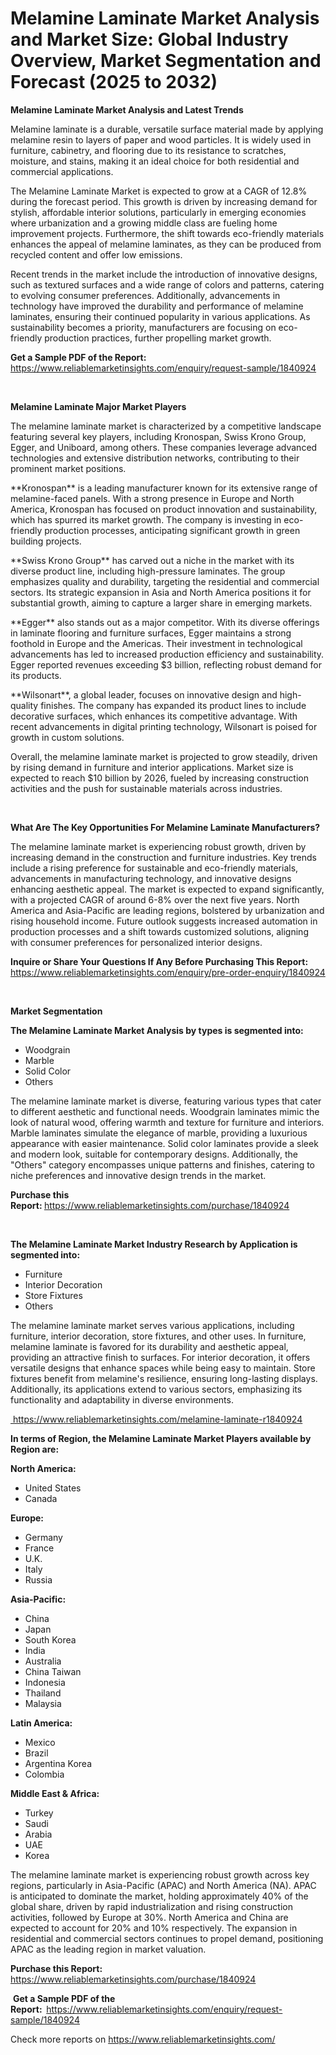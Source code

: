 <p><h1>Melamine Laminate Market Analysis and Market Size: Global Industry Overview, Market Segmentation and Forecast (2025 to 2032)</h1></p><p><strong>Melamine Laminate Market Analysis and Latest Trends</strong></p>
<p><p>Melamine laminate is a durable, versatile surface material made by applying melamine resin to layers of paper and wood particles. It is widely used in furniture, cabinetry, and flooring due to its resistance to scratches, moisture, and stains, making it an ideal choice for both residential and commercial applications.</p><p>The Melamine Laminate Market is expected to grow at a CAGR of 12.8% during the forecast period. This growth is driven by increasing demand for stylish, affordable interior solutions, particularly in emerging economies where urbanization and a growing middle class are fueling home improvement projects. Furthermore, the shift towards eco-friendly materials enhances the appeal of melamine laminates, as they can be produced from recycled content and offer low emissions.</p><p>Recent trends in the market include the introduction of innovative designs, such as textured surfaces and a wide range of colors and patterns, catering to evolving consumer preferences. Additionally, advancements in technology have improved the durability and performance of melamine laminates, ensuring their continued popularity in various applications. As sustainability becomes a priority, manufacturers are focusing on eco-friendly production practices, further propelling market growth.</p></p>
<p><strong>Get a Sample PDF of the Report:&nbsp;</strong> <a href="https://www.reliablemarketinsights.com/enquiry/request-sample/1840924?utm_campaign=3571&utm_medium=2&utm_source=Github&utm_content=ia&utm_term=01042025&utm_id=melamine-laminate">https://www.reliablemarketinsights.com/enquiry/request-sample/1840924</a></p>
<p>&nbsp;</p>
<p><strong>Melamine Laminate Major Market Players</strong></p>
<p><p>The melamine laminate market is characterized by a competitive landscape featuring several key players, including Kronospan, Swiss Krono Group, Egger, and Uniboard, among others. These companies leverage advanced technologies and extensive distribution networks, contributing to their prominent market positions.</p><p>**Kronospan** is a leading manufacturer known for its extensive range of melamine-faced panels. With a strong presence in Europe and North America, Kronospan has focused on product innovation and sustainability, which has spurred its market growth. The company is investing in eco-friendly production processes, anticipating significant growth in green building projects.</p><p>**Swiss Krono Group** has carved out a niche in the market with its diverse product line, including high-pressure laminates. The group emphasizes quality and durability, targeting the residential and commercial sectors. Its strategic expansion in Asia and North America positions it for substantial growth, aiming to capture a larger share in emerging markets.</p><p>**Egger** also stands out as a major competitor. With its diverse offerings in laminate flooring and furniture surfaces, Egger maintains a strong foothold in Europe and the Americas. Their investment in technological advancements has led to increased production efficiency and sustainability. Egger reported revenues exceeding $3 billion, reflecting robust demand for its products.</p><p>**Wilsonart**, a global leader, focuses on innovative design and high-quality finishes. The company has expanded its product lines to include decorative surfaces, which enhances its competitive advantage. With recent advancements in digital printing technology, Wilsonart is poised for growth in custom solutions.</p><p>Overall, the melamine laminate market is projected to grow steadily, driven by rising demand in furniture and interior applications. Market size is expected to reach $10 billion by 2026, fueled by increasing construction activities and the push for sustainable materials across industries.</p></p>
<p>&nbsp;</p>
<p><strong>What Are The Key Opportunities For Melamine Laminate Manufacturers?</strong></p>
<p><p>The melamine laminate market is experiencing robust growth, driven by increasing demand in the construction and furniture industries. Key trends include a rising preference for sustainable and eco-friendly materials, advancements in manufacturing technology, and innovative designs enhancing aesthetic appeal. The market is expected to expand significantly, with a projected CAGR of around 6-8% over the next five years. North America and Asia-Pacific are leading regions, bolstered by urbanization and rising household income. Future outlook suggests increased automation in production processes and a shift towards customized solutions, aligning with consumer preferences for personalized interior designs.</p></p>
<p><strong>Inquire or Share Your Questions If Any Before Purchasing This Report:</strong> <a href="https://www.reliablemarketinsights.com/enquiry/pre-order-enquiry/1840924?utm_campaign=3571&utm_medium=2&utm_source=Github&utm_content=ia&utm_term=01042025&utm_id=melamine-laminate">https://www.reliablemarketinsights.com/enquiry/pre-order-enquiry/1840924</a></p>
<p>&nbsp;</p>
<p><strong>Market Segmentation</strong></p>
<p><strong>The Melamine Laminate Market Analysis by types is segmented into:</strong></p>
<p><ul><li>Woodgrain</li><li>Marble</li><li>Solid Color</li><li>Others</li></ul></p>
<p><p>The melamine laminate market is diverse, featuring various types that cater to different aesthetic and functional needs. Woodgrain laminates mimic the look of natural wood, offering warmth and texture for furniture and interiors. Marble laminates simulate the elegance of marble, providing a luxurious appearance with easier maintenance. Solid color laminates provide a sleek and modern look, suitable for contemporary designs. Additionally, the "Others" category encompasses unique patterns and finishes, catering to niche preferences and innovative design trends in the market.</p></p>
<p><strong>Purchase this Report:&nbsp;</strong><a href="https://www.reliablemarketinsights.com/purchase/1840924?utm_campaign=3571&utm_medium=2&utm_source=Github&utm_content=ia&utm_term=01042025&utm_id=melamine-laminate">https://www.reliablemarketinsights.com/purchase/1840924</a></p>
<p>&nbsp;</p>
<p><strong>The Melamine Laminate Market Industry Research by Application is segmented into:</strong></p>
<p><ul><li>Furniture</li><li>Interior Decoration</li><li>Store Fixtures</li><li>Others</li></ul></p>
<p><p>The melamine laminate market serves various applications, including furniture, interior decoration, store fixtures, and other uses. In furniture, melamine laminate is favored for its durability and aesthetic appeal, providing an attractive finish to surfaces. For interior decoration, it offers versatile designs that enhance spaces while being easy to maintain. Store fixtures benefit from melamine's resilience, ensuring long-lasting displays. Additionally, its applications extend to various sectors, emphasizing its functionality and adaptability in diverse environments.</p></p>
<p><a href="https://www.reliablemarketinsights.com/melamine-laminate-r1840924?utm_campaign=3571&utm_medium=2&utm_source=Github&utm_content=ia&utm_term=01042025&utm_id=melamine-laminate">&nbsp;https://www.reliablemarketinsights.com/melamine-laminate-r1840924</a></p>
<p><strong>In terms of Region, the Melamine Laminate Market Players available by Region are:</strong></p>
<p>
    <p> <strong> North America: </strong>
        <ul>
            <li>United States</li>
            <li>Canada</li>
        </ul>
        </p> 
    <p> <strong> Europe: </strong>
        <ul>
            <li>Germany</li>
            <li>France</li>
            <li>U.K.</li>
            <li>Italy</li>
            <li>Russia</li>
        </ul>
        </p> 
    <p> <strong> Asia-Pacific: </strong>
        <ul>
            <li>China</li>
            <li>Japan</li>
            <li>South Korea</li>
            <li>India</li>
            <li>Australia</li>
            <li>China Taiwan</li>
            <li>Indonesia</li>
            <li>Thailand</li>
            <li>Malaysia</li>
        </ul>
        </p> 
    <p> <strong> Latin America: </strong>
        <ul>
            <li>Mexico</li>
            <li>Brazil</li>
            <li>Argentina Korea</li>
            <li>Colombia</li>
        </ul>
        </p> 
    <p> <strong> Middle East & Africa: </strong>
        <ul>
            <li>Turkey</li>
            <li>Saudi</li>
            <li>Arabia</li>
            <li>UAE</li>
            <li>Korea</li>
        </ul>
    </p>
    </p>
<p><p>The melamine laminate market is experiencing robust growth across key regions, particularly in Asia-Pacific (APAC) and North America (NA). APAC is anticipated to dominate the market, holding approximately 40% of the global share, driven by rapid industrialization and rising construction activities, followed by Europe at 30%. North America and China are expected to account for 20% and 10% respectively. The expansion in residential and commercial sectors continues to propel demand, positioning APAC as the leading region in market valuation.</p></p>
<p><strong>Purchase this Report: </strong><a href="https://www.reliablemarketinsights.com/purchase/1840924?utm_campaign=3571&utm_medium=2&utm_source=Github&utm_content=ia&utm_term=01042025&utm_id=melamine-laminate">https://www.reliablemarketinsights.com/purchase/1840924</a></p>
<p>&nbsp;<strong>Get a Sample PDF of the Report:&nbsp;&nbsp;</strong><a href="https://www.reliablemarketinsights.com/enquiry/request-sample/1840924?utm_campaign=3571&utm_medium=2&utm_source=Github&utm_content=ia&utm_term=01042025&utm_id=melamine-laminate">https://www.reliablemarketinsights.com/enquiry/request-sample/1840924</a></p>
<p><strong></strong></p>
<p>Check more reports on <a href="https://www.reliablemarketinsights.com/?utm_campaign=3571&utm_medium=2&utm_source=Github&utm_content=ia&utm_term=01042025&utm_id=melamine-laminate">https://www.reliablemarketinsights.com/</a></p>